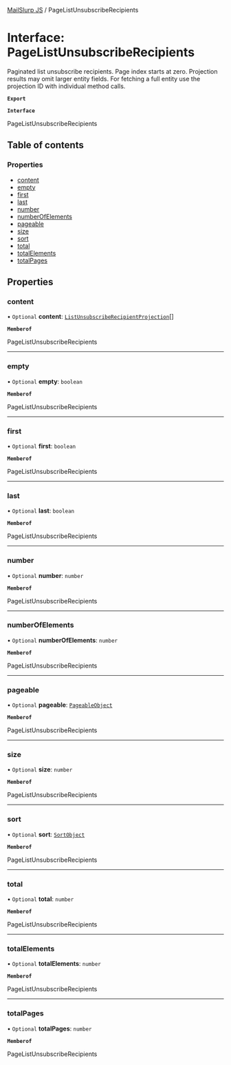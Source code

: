 [MailSlurp JS](../README.md) / PageListUnsubscribeRecipients

# Interface: PageListUnsubscribeRecipients

Paginated list unsubscribe recipients. Page index starts at zero. Projection results may omit larger entity fields. For fetching a full entity use the projection ID with individual method calls.

**`Export`**

**`Interface`**

PageListUnsubscribeRecipients

## Table of contents

### Properties

- [content](PageListUnsubscribeRecipients.md#content)
- [empty](PageListUnsubscribeRecipients.md#empty)
- [first](PageListUnsubscribeRecipients.md#first)
- [last](PageListUnsubscribeRecipients.md#last)
- [number](PageListUnsubscribeRecipients.md#number)
- [numberOfElements](PageListUnsubscribeRecipients.md#numberofelements)
- [pageable](PageListUnsubscribeRecipients.md#pageable)
- [size](PageListUnsubscribeRecipients.md#size)
- [sort](PageListUnsubscribeRecipients.md#sort)
- [total](PageListUnsubscribeRecipients.md#total)
- [totalElements](PageListUnsubscribeRecipients.md#totalelements)
- [totalPages](PageListUnsubscribeRecipients.md#totalpages)

## Properties

### content

• `Optional` **content**: [`ListUnsubscribeRecipientProjection`](ListUnsubscribeRecipientProjection.md)[]

**`Memberof`**

PageListUnsubscribeRecipients

___

### empty

• `Optional` **empty**: `boolean`

**`Memberof`**

PageListUnsubscribeRecipients

___

### first

• `Optional` **first**: `boolean`

**`Memberof`**

PageListUnsubscribeRecipients

___

### last

• `Optional` **last**: `boolean`

**`Memberof`**

PageListUnsubscribeRecipients

___

### number

• `Optional` **number**: `number`

**`Memberof`**

PageListUnsubscribeRecipients

___

### numberOfElements

• `Optional` **numberOfElements**: `number`

**`Memberof`**

PageListUnsubscribeRecipients

___

### pageable

• `Optional` **pageable**: [`PageableObject`](PageableObject.md)

**`Memberof`**

PageListUnsubscribeRecipients

___

### size

• `Optional` **size**: `number`

**`Memberof`**

PageListUnsubscribeRecipients

___

### sort

• `Optional` **sort**: [`SortObject`](SortObject.md)

**`Memberof`**

PageListUnsubscribeRecipients

___

### total

• `Optional` **total**: `number`

**`Memberof`**

PageListUnsubscribeRecipients

___

### totalElements

• `Optional` **totalElements**: `number`

**`Memberof`**

PageListUnsubscribeRecipients

___

### totalPages

• `Optional` **totalPages**: `number`

**`Memberof`**

PageListUnsubscribeRecipients
